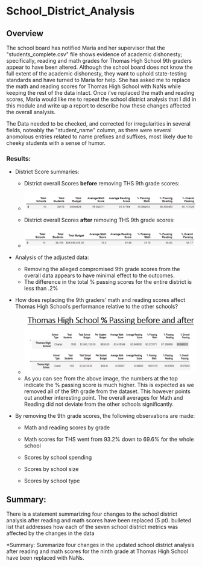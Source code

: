 # School_District_Analysis

## Overview 

The school board has notified Maria and her supervisor that the 
"students_complete.csv" file shows evidence of academic dishonesty;
specifically, reading and math grades for Thomas High School 9th graders
appear to have been altered.  Although the school board does not know the full 
extent of the academic dishonesty, they want to uphold state-testing standards 
and have turned to Maria for help. She has asked me to replace the math and reading
scores for Thomas High School with NaNs while keeping the rest of the data intact.
Once i’ve replaced the math and reading scores, Maria would like me to repeat the 
school district analysis that I did in this module and write up a report to describe
how these changes affected the overall analysis.

The Data needed to be checked, and corrected for irregularities in several fields, noteably the "student_name" column, as there were several anomolous entries related to name prefixes and suffixes, most likely due to cheeky students with a sense of humor.

### Results:

* District Score summaries:

   * District overall Scores **before** removing THS 9th grade scores:
   * ![Scores_Before](/resources/District_overall_before.PNG)

   * District overall Scores **after** removing THS 9th grade scores:
   * ![Scores_After](/resources/District_overall_after.PNG)

* Analysis of the adjusted data:
  * Removing the alleged compromised 9th grade scores from the overall data appears to have minimal effect to the outcomes.
  * The difference in the total % passing scores for the entire district is less than .2%
  

* How does replacing the 9th graders’ math and reading scores affect Thomas High School’s performance relative to the other schools?
  * ![THS_before_after](/resources/before_after.PNG)
   * As you can see from the above image, the numbers at the top indicate the % passing score is much higher.  This is expected as we removed all of the 9th grade from the dataset.  This however points out another interesting point.  The overall averages for Math and Reading did not deviate from the other schools significantly.
  
* By removing the 9th grade scores, the following observations are made:

  * Math and reading scores by grade
  *   Math scores for THS went from 93.2% down to 69.6% for the whole school
    
  * Scores by school spending

  * Scores by school size

  * Scores by school type


## Summary:

There is a statement summarizing four changes to the school district analysis after reading and math scores have been replaced (5 pt).
bulleted list that addresses how each of the seven school district metrics was affected by the changes in the data

    

*Summary: Summarize four changes in the updated school district analysis after reading and math scores for the ninth grade at Thomas High School have been replaced with NaNs.
